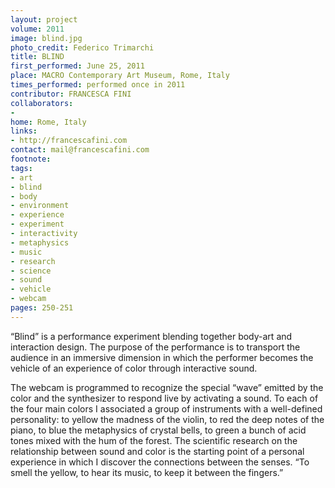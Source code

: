 ```yaml
---
layout: project
volume: 2011
image: blind.jpg
photo_credit: Federico Trimarchi
title: BLIND
first_performed: June 25, 2011
place: MACRO Contemporary Art Museum, Rome, Italy
times_performed: performed once in 2011
contributor: FRANCESCA FINI
collaborators:
- 
home: Rome, Italy
links:
- http://francescafini.com
contact: mail@francescafini.com
footnote: 
tags:
- art
- blind
- body
- environment
- experience
- experiment
- interactivity
- metaphysics
- music
- research
- science
- sound
- vehicle
- webcam
pages: 250-251
---
```


“Blind” is a performance experiment blending together body-art and interaction design. The purpose of the performance is to transport the audience in an immersive dimension in which the performer becomes the vehicle of an experience of color through interactive sound. 

The webcam is programmed to recognize the special “wave” emitted by the color and the synthesizer to respond live by activating a sound. To each of the four main colors I associated a group of instruments with a well-defined personality: to yellow the madness of the violin, to red the deep notes of the piano, to blue the metaphysics of crystal bells, to green a bunch of acid tones mixed with the hum of the forest. The scientific research on the relationship between sound and color is the starting point of a personal experience in which I discover the connections between the senses. “To smell the yellow, to hear its music, to keep it between the fingers.”
